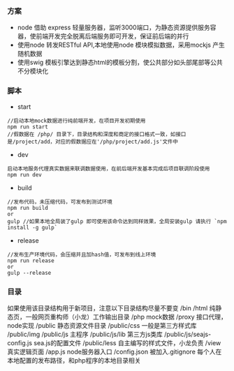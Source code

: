 ### 方案
* node 借助 express 轻量服务器，监听3000端口，为静态资源提供服务容器，使前端开发完全脱离后端服务即可开发，保证前后端的并行
* 使用node 转发RESTful API,本地使用node 模块模拟数据，采用mockjs 产生随机数据
* 使用swig 模板引擎达到静态html的模板分割，使公共部分如头部尾部等公共不分模块化

### 脚本

* start

```
//启动本地mock数据进行纯前端开发，在项目开发初期使用
npm run start
//假数据在 /php/ 目录下，目录结构和深度和商定的接口格式一致，如接口是/project/add，对应的假数据应在'/php/project/add.js'文件中 
```

* dev

```
启动本地服务代理真实数据来联调数据使用，在前后端开发基本完成后项目联调阶段使用
npm run dev
```

* build

```
//发布代码，未压缩代码，可发布到测试环境
npm run build
or
gulp //如果本地全局装了gulp 即可使用该命令达到同样效果，全局安装gulp 请执行 `npm install -g gulp`
```

* release

```
//发布生产环境代码，会压缩并且加hash值，可发布到线上环境
npm run release
or
gulp --release
```

### 目录
如果使用该目录结构用于新项目，注意以下目录结构尽量不要变 
/bin 
/html  纯静态页，一般网页重构师（小龙）工作输出目录 
/php   mock数据 
/proxy 接口代理，node实现
/public 静态资源文件目录
/public/css 一般是第三方样式库
/public/img 
/public/js  主程序
/public/js/lib  第三方js类库
/public/js/seajs-config.js  sea.js的配置文件 
/public/less  自主编写的样式文件，小龙负责
/view      真实逻辑页面
/app.js    node服务器入口
/config.json  被加入.gitignore 每个人在本地配置的发布路径，和php程序的本地目录相关

